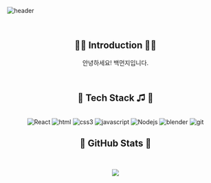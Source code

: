 ![header](https://capsule-render.vercel.app/api?type=waving&color=timeGradient&text=Hello,%20I'm%20Munji👋&animation=twinkling&fontSize=50&fontAlignY=40&fontAlign=55&height=250)

<br> 

<div align=center>

## 🤹‍♂️ Introduction 🤹‍♂️
안녕하세요! 백먼지입니다.<br>

<br>




## 📘 Tech Stack ♫ 📘
<br>
<img alt="React" src="https://img.shields.io/badge/React-61DAFB?style=flat&logo=React&logoColor=white"/> 
<img alt="html" src="https://img.shields.io/badge/html5-E34F26?style=flat&logo=html5&logoColor=white"/> 
<img alt="css3" src="https://img.shields.io/badge/css3-1572B6?style=flat&logo=css3&logoColor=white"/> 
<img alt="javascript" src="https://img.shields.io/badge/javascript-F7DF1E?style=flat&logo=javascript&logoColor=white"/> 
<img alt="Nodejs" src="https://img.shields.io/badge/-Nodejs-43853d?style=flat-square&logo=Node.js&logoColor=white" />
<img alt="blender" src="https://img.shields.io/badge/blender-4479A1?style=flat&logo=blenderlogoColor=white"/>   
<img alt="git" src="https://img.shields.io/badge/git-F05032?style=flat&logo=git&logoColor=white"/> 

<br>

## :low_brightness:   GitHub Stats  :low_brightness: 
<br>

<img src="https://github-readme-stats.vercel.app/api?username=backmunji&theme=discord_old_blurple&show_icons=true"/></a>



